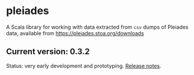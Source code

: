 # pleiades

A Scala library for working with data extracted from `csv` dumps of Pleiades data, available from <https://pleiades.stoa.org/downloads>

## Current version: 0.3.2

Status: very early development and prototyping. [Release notes](releases.md).
